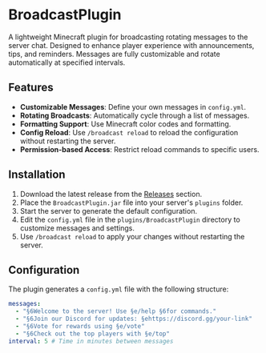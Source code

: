 # BroadcastPlugin

A lightweight Minecraft plugin for broadcasting rotating messages to the server chat. Designed to enhance player experience with announcements, tips, and reminders. Messages are fully customizable and rotate automatically at specified intervals.

## Features

- **Customizable Messages**: Define your own messages in `config.yml`.
- **Rotating Broadcasts**: Automatically cycle through a list of messages.
- **Formatting Support**: Use Minecraft color codes and formatting.
- **Config Reload**: Use `/broadcast reload` to reload the configuration without restarting the server.
- **Permission-based Access**: Restrict reload commands to specific users.

## Installation

1. Download the latest release from the [Releases](https://github.com/katassyn/BroadcastPlugin/releases) section.
2. Place the `BroadcastPlugin.jar` file into your server's `plugins` folder.
3. Start the server to generate the default configuration.
4. Edit the `config.yml` file in the `plugins/BroadcastPlugin` directory to customize messages and settings.
5. Use `/broadcast reload` to apply your changes without restarting the server.

## Configuration

The plugin generates a `config.yml` file with the following structure:

```yaml
messages:
  - "§6Welcome to the server! Use §e/help §6for commands."
  - "§6Join our Discord for updates: §ehttps://discord.gg/your-link"
  - "§6Vote for rewards using §e/vote"
  - "§6Check out the top players with §e/top"
interval: 5 # Time in minutes between messages
